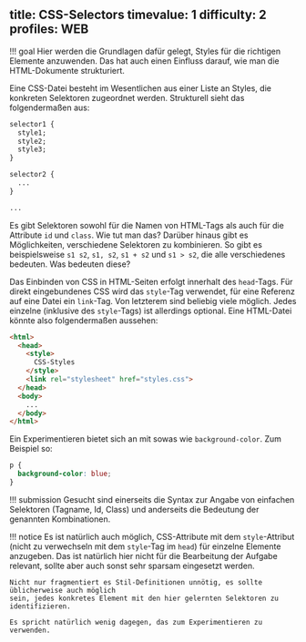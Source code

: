 title: CSS-Selectors
timevalue: 1
difficulty: 2
profiles: WEB
---
!!! goal
    Hier werden die Grundlagen dafür gelegt, Styles für die richtigen Elemente anzuwenden.
    Das hat auch einen Einfluss darauf, wie man die HTML-Dokumente strukturiert.
    
Eine CSS-Datei besteht im Wesentlichen aus einer Liste an Styles, die konkreten Selektoren
zugeordnet werden. Strukturell sieht das folgendermaßen aus:

```css
selector1 {
  style1;
  style2;
  style3;
}

selector2 {
  ...
}

...
```

Es gibt Selektoren sowohl für die Namen von HTML-Tags als auch für die Attribute `id` und
`class`. Wie tut man das? Darüber hinaus gibt es Möglichkeiten, verschiedene Selektoren zu
kombinieren. So gibt es beispielsweise `s1 s2`, `s1, s2`, `s1 + s2` und `s1 > s2`, die alle
verschiedenes bedeuten. Was bedeuten diese?

Das Einbinden von CSS in HTML-Seiten erfolgt innerhalt des `head`-Tags. Für direkt eingebundenes
CSS wird das `style`-Tag verwendet, für eine Referenz auf eine Datei ein `link`-Tag. Von
letzterem sind beliebig viele möglich. Jedes einzelne (inklusive des `style`-Tags) ist
allerdings optional. Eine HTML-Datei könnte also folgendermaßen aussehen:

```html
<html>
  <head>
    <style>
      CSS-Styles
    </style>
    <link rel="stylesheet" href="styles.css">
  </head>
  <body>
    ...
  </body>
</html>
```

Ein Experimentieren bietet sich an mit sowas wie `background-color`. Zum Beispiel so:

```css
p {
  background-color: blue;
}
```

!!! submission
    Gesucht sind einerseits die Syntax zur Angabe von einfachen Selektoren (Tagname, Id, Class)
    und anderseits die Bedeutung der genannten Kombinationen.

!!! notice
    Es ist natürlich auch möglich, CSS-Attribute mit dem `style`-Attribut (nicht zu verwechseln
    mit dem `style`-Tag im `head`) für einzelne Elemente anzugeben. Das ist natürlich hier nicht
    für die Bearbeitung der Aufgabe relevant, sollte aber auch sonst sehr sparsam eingesetzt
    werden.

    Nicht nur fragmentiert es Stil-Definitionen unnötig, es sollte üblicherweise auch möglich
    sein, jedes konkretes Element mit den hier gelernten Selektoren zu identifizieren.

    Es spricht natürlich wenig dagegen, das zum Experimentieren zu verwenden.
